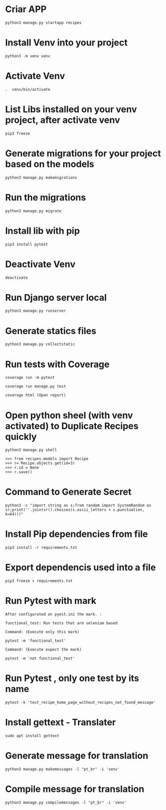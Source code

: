 # Criar APP

    python3 manage.py startapp recipes

# Install Venv into your project

    python3 -m venv venv

# Activate Venv

    .  venv/bin/activate

# List Libs installed on your venv project, after activate venv

    pip3 freeze

# Generate migrations for your project based on the models

    python3 manage.py makemigrations

# Run the migrations 

    python3 manage.py migrate

# Install lib with pip

    pip3 install pytest

# Deactivate Venv

    deactivate

# Run Django server local

    python3 manage.py runserver

# Generate statics files

    python3 manage.py collectstatic

# Run tests with Coverage

    coverage run -m pytest

    coverage run manage.py test

    coverage html (Open report)

# Open python sheel (with venv activated) to Duplicate Recipes quickly

    python3 manage.py shell

    >>> from recipes.models import Recipe
    >>> r= Recipe.objects.get(id=3)
    >>> r.id = None
    >>> r.save()

# Command to Generate Secret 

    python3 -c "import string as s;from random import SystemRandom as sr;print(''.join(sr().choices(s.ascii_letters + s.punctuation, k=64)))"

# Install Pip dependencies from file 

    pip3 install -r requirements.txt

# Export dependencis used into a file 

    pip3 freeze > requirements.txt 

# Run Pytest with mark 

    After configurated on pyest.ini the mark. : 

    functional_test: Run tests that are selenium based

    Command: (Execute only this mark)

    pytest -m 'functional_test'

    Command: (Execute expect the mark)

    pytest -m 'not functional_test'

# Run Pytest , only one test by its name 

    pytest -k 'test_recipe_home_page_without_recipes_not_found_message'

# Install gettext - Translater

    sudo apt install gettext

# Generate message for translation 

    python3 manage.py makemessages -l "pt_br" -i 'venv'

# Compile message for translation 

    python3 manage.py compilemessages -l "pt_br" -i 'venv'